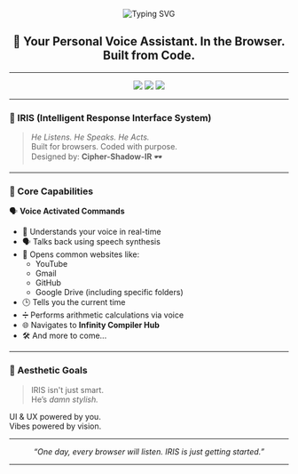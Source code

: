 <p align="center">
  <img src="https://readme-typing-svg.herokuapp.com?font=Orbitron&size=30&duration=4000&color=00F7FF&center=true&vCenter=true&width=800&height=70&lines=PROJECT+IRIS+%7C+Voice+AI+For+The+Web" alt="Typing SVG" />
</p>

<h2 align="center">🤖 Your Personal Voice Assistant. In the Browser. Built from Code.</h2>

---

<p align="center">
  <img src="https://img.shields.io/badge/HTML-5-orange?style=for-the-badge" />
  <img src="https://img.shields.io/badge/JavaScript-ES6-yellow?style=for-the-badge" />
  <img src="https://img.shields.io/badge/Voice_Control-Enabled-9cf?style=for-the-badge" />
</p>

---

### 🧠 IRIS (Intelligent Response Interface System)

> *He Listens. He Speaks. He Acts.*  
> Built for browsers. Coded with purpose.  
> Designed by: **Cipher-Shadow-IR** 🕶️

---

### 🎯 Core Capabilities

🗣️ **Voice Activated Commands**  
  - 🧠 Understands your voice in real-time  
  - 🗣️ Talks back using speech synthesis  
  - 🔗 Opens common websites like:
    - YouTube  
    - Gmail  
    - GitHub  
    - Google Drive (including specific folders)
  - 🕒 Tells you the current time  
  - ➗ Performs arithmetic calculations via voice  
  - 🌐 Navigates to **Infinity Compiler Hub**  
  - 🛠️ And more to come...

---

### 🎨 Aesthetic Goals

> IRIS isn't just smart.  
> He’s *damn stylish.*

UI & UX powered by you.  
Vibes powered by vision.

---

<p align="center"><i>“One day, every browser will listen. IRIS is just getting started.”</i></p>

---

